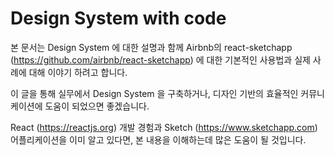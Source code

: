 # Design System with code

본 문서는 Design System 에 대한 설명과 함께 Airbnb의  react-sketchapp (https://github.com/airbnb/react-sketchapp) 에 대한 기본적인 사용법과 실제 사례에 대해 이야기 하려고 합니다.

이 글을 통해 실무에서 Design System 을 구축하거나, 디자인 기반의 효율적인 커뮤니케이션에 도움이 되었으면 좋겠습니다.

React (https://reactjs.org) 개발 경험과 Sketch (https://www.sketchapp.com) 어플리케이션을 이미 알고 있다면, 본 내용을 이해하는데 많은 도움이 될 것입니다.



